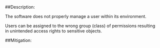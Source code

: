##Description:

The software does not properly manage a user within its environment.

Users can be assigned to the wrong group (class) of permissions resulting in unintended access rights to sensitive objects.

##Mitigation:
